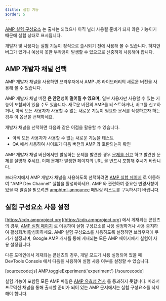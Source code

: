 ```yaml
---
$title: 실험 기능
$order: 5
---
```


[AMP 실험 구성요소](https://github.com/ampproject/amphtml/tree/master/tools/experiments) 는 출시는 되었으나 아직 널리 사용될 준비가 되지 않은 기능이기 때문에 실험 상태로 표시됩니다.

개발자 및 사용자는 실험 기능이 정식으로 출시되기 전에 사용해 볼 수 있습니다. 하지만 버그가 있거나 예상치 못한 부작용이 발생할 수 있으므로 신중하게 
사용해야 합니다.

## AMP 개발자 채널 선택

AMP 개발자 채널을 사용하면 브라우저에서 AMP JS 라이브러리의 새로운 버전을 사용해 볼 수 있습니다.

AMP 개발자 채널 버전 **은 안전성이 떨어질 수 있으며,** 일부 사용자만 사용할 수 있는 기능이 포함되어 있을 수도 있습니다. 새로운 버전의 AMP를 테스트하거나, 버그를 신고하거나, 아직 모든 사용자가 사용할 수 없는 새로운 기능이 필요한 문서를 작성하고자 하는 경우 이 옵션을 선택하세요.

개발자 채널을 선택하면 다음과 같은 이점을 활용할 수 있습니다.

- 아직 모든 사용자가 사용할 수 없는 새로운 기능을 테스트
- QA 에서 사용하여 사이트가 다음 버전의 AMP 와 호환되는지 확인

AMP 개발자 채널 버전에서만 발생하는 문제를 발견한 경우 [문제를 신고](https://github.com/ampproject/amphtml/issues/new) 하고 발견한 문제를 설명해 주세요. 이때 문제가 발생한 페이지의 URL 을 반드시 포함해 주시기 바랍니다.

브라우저에서 AMP 개발자 채널을 사용하도록 선택하려면 [AMP 실험 페이지](https://cdn.ampproject.org/experiments.html) 로 이동하여 "AMP Dev Channel" 실험을 활성화하세요. AMP 와 관련하여 중요한 변경사항이 있을 때 알림을 받으려면 [amphtml-announce](https://groups.google.com/forum/#!forum/amphtml-announce) 메일링 리스트를 구독하시기 바랍니다.

## 실험 구성요소 사용 설정

[https://cdn.ampproject.org](https://cdn.ampproject.org) 에서 게재되는 콘텐츠의 경우, [AMP 실험 페이지](https://cdn.ampproject.org/experiments.html) 로 이동하여 실험 구성요소를 사용 설정하거나 사용 중지하여 활성화/비활성화하세요. AMP 실험 구성요소를 사용하도록 설정하면 브라우저에 쿠키가 설정되며, Google AMP 캐시를 통해 게재되는 모든 AMP 페이지에서 실험이 사용 설정됩니다.

다른 도메인에서 게재되는 콘텐츠의 경우, 개발 모드가 사용 설정되어 있을 때 DevTools Console 에서 다음을 사용하여 실험 사용 여부를 설정할 수 있습니다.

[sourcecode:js]
AMP.toggleExperiment('experiment')
[/sourcecode]


실험 기능이 포함된 모든 AMP 파일은 
[AMP 유효성 검사](/ko/docs/guides/validate.html) 를 통과하지 못합니다. 
따라서 프로덕션 채널을 통해 출시할 준비가 되어 있는 AMP 문서에서는 실험 구성요소를 삭제해야 합니다.
